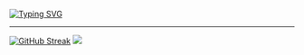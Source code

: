 <a href="https://git.io/typing-svg"><img src="https://readme-typing-svg.herokuapp.com?font=Fira+Code&size=40&pause=1000&center=true&vCenter=true&width=700&height=200&lines=Hi+there%2C+I'm+Maria;Computer+science+student" alt="Typing SVG" /></a>
___
[![GitHub Streak](https://github-readme-streak-stats.herokuapp.com/?user=iammariyas)](https://git.io/streak-stats)
![](https://github-profile-summary-cards.vercel.app/api/cards/repos-per-language?username=iammariyas&theme=solarized_dark)
